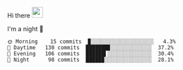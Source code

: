 Hi there <img src="https://media.giphy.com/media/hvRJCLFzcasrR4ia7z/giphy.gif" width="25px">

<!--START_SECTION:productive-box-->
I'm a night 🦉

```text
🌞 Morning    15 commits  ▉░░░░░░░░░░░░░░░░░░░░   4.3%
🌆 Daytime   130 commits  ███████▊░░░░░░░░░░░░░  37.2%
🌃 Evening   106 commits  ██████▍░░░░░░░░░░░░░░  30.4%
🌙 Night      98 commits  █████▉░░░░░░░░░░░░░░░  28.1%
```
<!--END_SECTION:productive-box-->
